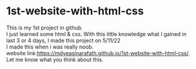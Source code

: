 # 1st-website-with-html-css
This is my 1st project in github.
<br>
I just learned  some html & css. With this little knowledge what I gained in last 3 or 4 days, I made this project on 5/11/22
<br>
I made this when i was really noob.
<br>
website link:https://mdyeasinarafath.github.io/1st-website-with-html-css/.
<br>
Let me know what you think about this.
